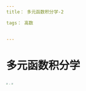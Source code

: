 ```yaml
---
title： 多元函数积分学-2

tags： 高数


---
```


# 多元函数积分学

<img src="C:\Users\31200\Desktop\assets\image\2020-06-26-0.jpg" style="zoom:25%;" />







<img src="C:\Users\31200\Desktop\assets\image\2020-06-26-1.jpg" style="zoom:15%;" />

<img src="C:\Users\31200\Desktop\assets\image\2020-06-26-2.jpg" style="zoom:25%;" />